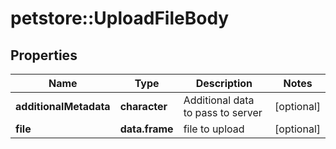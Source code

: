 # petstore::UploadFileBody

## Properties
Name | Type | Description | Notes
------------ | ------------- | ------------- | -------------
**additionalMetadata** | **character** | Additional data to pass to server | [optional] 
**file** | **data.frame** | file to upload | [optional] 


